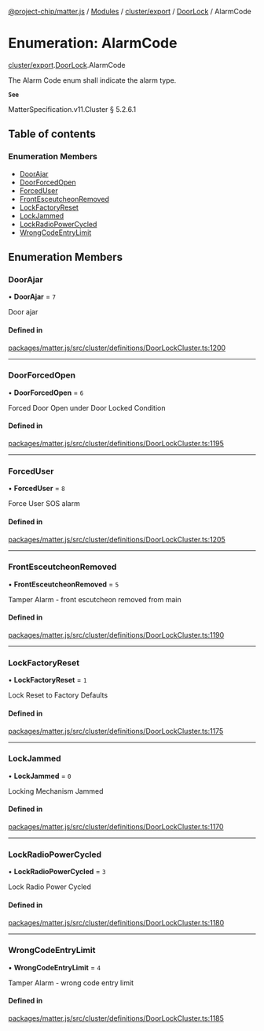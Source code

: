 [@project-chip/matter.js](../README.md) / [Modules](../modules.md) / [cluster/export](../modules/cluster_export.md) / [DoorLock](../modules/cluster_export.DoorLock.md) / AlarmCode

# Enumeration: AlarmCode

[cluster/export](../modules/cluster_export.md).[DoorLock](../modules/cluster_export.DoorLock.md).AlarmCode

The Alarm Code enum shall indicate the alarm type.

**`See`**

MatterSpecification.v11.Cluster § 5.2.6.1

## Table of contents

### Enumeration Members

- [DoorAjar](cluster_export.DoorLock.AlarmCode.md#doorajar)
- [DoorForcedOpen](cluster_export.DoorLock.AlarmCode.md#doorforcedopen)
- [ForcedUser](cluster_export.DoorLock.AlarmCode.md#forceduser)
- [FrontEsceutcheonRemoved](cluster_export.DoorLock.AlarmCode.md#frontesceutcheonremoved)
- [LockFactoryReset](cluster_export.DoorLock.AlarmCode.md#lockfactoryreset)
- [LockJammed](cluster_export.DoorLock.AlarmCode.md#lockjammed)
- [LockRadioPowerCycled](cluster_export.DoorLock.AlarmCode.md#lockradiopowercycled)
- [WrongCodeEntryLimit](cluster_export.DoorLock.AlarmCode.md#wrongcodeentrylimit)

## Enumeration Members

### DoorAjar

• **DoorAjar** = ``7``

Door ajar

#### Defined in

[packages/matter.js/src/cluster/definitions/DoorLockCluster.ts:1200](https://github.com/project-chip/matter.js/blob/0c058ae17fdba4c0b89b8b13c309011d51782299/packages/matter.js/src/cluster/definitions/DoorLockCluster.ts#L1200)

___

### DoorForcedOpen

• **DoorForcedOpen** = ``6``

Forced Door Open under Door Locked Condition

#### Defined in

[packages/matter.js/src/cluster/definitions/DoorLockCluster.ts:1195](https://github.com/project-chip/matter.js/blob/0c058ae17fdba4c0b89b8b13c309011d51782299/packages/matter.js/src/cluster/definitions/DoorLockCluster.ts#L1195)

___

### ForcedUser

• **ForcedUser** = ``8``

Force User SOS alarm

#### Defined in

[packages/matter.js/src/cluster/definitions/DoorLockCluster.ts:1205](https://github.com/project-chip/matter.js/blob/0c058ae17fdba4c0b89b8b13c309011d51782299/packages/matter.js/src/cluster/definitions/DoorLockCluster.ts#L1205)

___

### FrontEsceutcheonRemoved

• **FrontEsceutcheonRemoved** = ``5``

Tamper Alarm - front escutcheon removed from main

#### Defined in

[packages/matter.js/src/cluster/definitions/DoorLockCluster.ts:1190](https://github.com/project-chip/matter.js/blob/0c058ae17fdba4c0b89b8b13c309011d51782299/packages/matter.js/src/cluster/definitions/DoorLockCluster.ts#L1190)

___

### LockFactoryReset

• **LockFactoryReset** = ``1``

Lock Reset to Factory Defaults

#### Defined in

[packages/matter.js/src/cluster/definitions/DoorLockCluster.ts:1175](https://github.com/project-chip/matter.js/blob/0c058ae17fdba4c0b89b8b13c309011d51782299/packages/matter.js/src/cluster/definitions/DoorLockCluster.ts#L1175)

___

### LockJammed

• **LockJammed** = ``0``

Locking Mechanism Jammed

#### Defined in

[packages/matter.js/src/cluster/definitions/DoorLockCluster.ts:1170](https://github.com/project-chip/matter.js/blob/0c058ae17fdba4c0b89b8b13c309011d51782299/packages/matter.js/src/cluster/definitions/DoorLockCluster.ts#L1170)

___

### LockRadioPowerCycled

• **LockRadioPowerCycled** = ``3``

Lock Radio Power Cycled

#### Defined in

[packages/matter.js/src/cluster/definitions/DoorLockCluster.ts:1180](https://github.com/project-chip/matter.js/blob/0c058ae17fdba4c0b89b8b13c309011d51782299/packages/matter.js/src/cluster/definitions/DoorLockCluster.ts#L1180)

___

### WrongCodeEntryLimit

• **WrongCodeEntryLimit** = ``4``

Tamper Alarm - wrong code entry limit

#### Defined in

[packages/matter.js/src/cluster/definitions/DoorLockCluster.ts:1185](https://github.com/project-chip/matter.js/blob/0c058ae17fdba4c0b89b8b13c309011d51782299/packages/matter.js/src/cluster/definitions/DoorLockCluster.ts#L1185)

